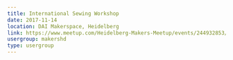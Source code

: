 ```yaml
---
title: International Sewing Workshop
date: 2017-11-14
location: DAI Makerspace, Heidelberg
link: https://www.meetup.com/Heidelberg-Makers-Meetup/events/244932853/
usergroup: makershd
type: usergroup
---
```

